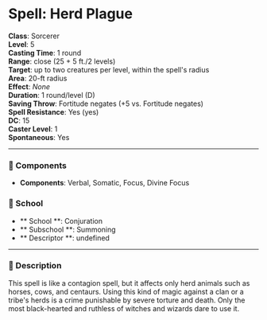 
# Spell: Herd Plague
**Class**: Sorcerer  
**Level**: 5  
**Casting Time**: 1 round  
**Range**: close (25 + 5 ft./2 levels)  
**Target**: up to two creatures per level, within the spell's radius  
**Area**: 20-ft radius  
**Effect**: _None_  
**Duration**: 1 round/level (D)  
**Saving Throw**: Fortitude negates (+5 vs. Fortitude negates)  
**Spell Resistance**: Yes (yes)  
**DC**: 15  
**Caster Level**: 1  
**Spontaneous**: Yes

---

### 🔮 Components
- **Components**: Verbal, Somatic, Focus, Divine Focus

### 🏫 School
- ** School **: Conjuration
- ** Subschool **: Summoning
- ** Descriptor **: undefined
---

### 📜 Description
This spell is like a contagion spell, but it affects only herd animals such as horses, cows, and centaurs. Using this kind of magic against a clan or a tribe's herds is a crime punishable by severe torture and death. Only the most black-hearted and ruthless of witches and wizards dare to use it.
